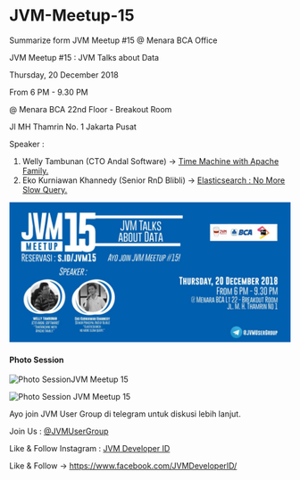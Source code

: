 # JVM-Meetup-15
Summarize form JVM Meetup #15 @ Menara BCA Office

JVM Meetup #15 : JVM Talks about Data

Thursday, 20 December 2018

From 6 PM - 9.30 PM

@ Menara BCA 22nd Floor - Breakout Room

Jl MH Thamrin No. 1 Jakarta Pusat

Speaker :

1. Welly Tambunan (CTO Andal Software) -> [Time Machine with Apache Family.](https://drive.google.com/open?id=1ux0M0HURRtHiu82jNrFYZe5YzCbjx2Pz)
2. Eko Kurniawan Khannedy (Senior RnD Blibli) -> [Elasticsearch : No More Slow Query.](https://drive.google.com/open?id=1fyt9GC7GA6VvthcHhO1BgaAC8Vd1FuhM)

![Poster JVM Meetup 15](img/jvm15_poster.jpg "Poster JVM Meetup 15")

#### Photo Session

![Photo SessionJVM Meetup 15](img/jvm15_01.jpg "Photo Session JVM Meetup 15")

![Photo Session JVM Meetup 15](img/jvm15_02.jpg "Photo Session JVM Meetup 15")

Ayo join JVM User Group di telegram untuk diskusi lebih lanjut.

Join Us : [@JVMUserGroup](http://t.me/JVMUserGroup)

Like & Follow Instagram : [JVM Developer ID](http://instagram.com/jvmdeveloperid)

Like & Follow -> https://www.facebook.com/JVMDeveloperID/